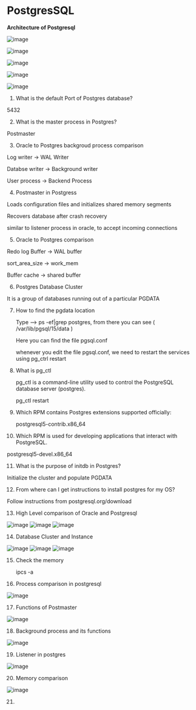 # PostgresSQL

**Architecture of Postgresql**

![image](https://github.com/user-attachments/assets/bb58846a-e962-46aa-a913-d202310cbf72)

![image](https://github.com/user-attachments/assets/8e78cfbd-b772-4653-8110-e51a30b7812c)

![image](https://github.com/user-attachments/assets/30b479dd-386e-43c5-87b0-e348d126d2d4)

![image](https://github.com/user-attachments/assets/64cc6eb5-74e6-41b8-a5a4-07592fd885da)

![image](https://github.com/user-attachments/assets/58396131-e5ea-43d3-9b90-f83e62019dce)



1. What is the default Port of Postgres database?

5432

2. What is the master process in Postgres?
   
Postmaster

3. Oracle to Postgres backgroud process comparison
   
Log writer -> WAL Writer

Databse writer -> Background writer

User process -> Backend Process

4. Postmaster in Postgress

Loads configuration files and initializes shared memory segments

Recovers database after crash recovery

similar to listener process in oracle, to accept incoming connections

5. Oracle to Postgres comparison
    
Redo log Buffer -> WAL buffer

sort_area_size -> work_mem

Buffer cache -> shared buffer

6. Postgres Database Cluster
    
It is a group of databases running out of a particular PGDATA

7. How to find the pgdata location

   Type --> ps -ef|grep postgres, from there you can see ( /var/lib/pgsql/15/data )
   
   Here you can find the file pgsql.conf

   whenever you edit the file pgsql.conf, we need to restart the services using pg_ctrl restart

8. What is pg_ctl

   pg_ctl is a command-line utility used to control the PostgreSQL database server (postgres).

   pg_ctl restart

9. Which RPM contains Postgres extensions supported officially:

   postgresql5-contrib.x86_64

10. Which RPM is used for developing applications that interact with PostgreSQL.

   postgresql5-devel.x86_64

11. What is the purpose of  initdb in Postgres?

  Initialize the cluster and populate PGDATA

12. From where can I get instructions to install postgres for my OS?

  Follow instructions from postgresql.org/download

13. High Level comparison of Oracle and Postgresql

![image](https://github.com/user-attachments/assets/b0650c42-9ea3-4b96-bb1a-f70e738c536d)
![image](https://github.com/user-attachments/assets/4be98716-66f8-44d7-a2fc-9dfefa1cc3b0)
![image](https://github.com/user-attachments/assets/4b017f62-d871-4b62-a636-d0b4d554b6d5)

14. Database Cluster and Instance

![image](https://github.com/user-attachments/assets/8e3c6043-405d-4e7c-a531-09bdab4c3732)
![image](https://github.com/user-attachments/assets/f080a769-240d-4b7d-ab21-4192933c6d1a)
![image](https://github.com/user-attachments/assets/0a81450a-ce48-4aec-a7d6-a99927232e04)

15. Check the memory

    ipcs -a

16. Process comparison in postgresql

![image](https://github.com/user-attachments/assets/c116a713-236e-4a53-907f-cae48ebfb3fc)

17. Functions of Postmaster

![image](https://github.com/user-attachments/assets/f81c3be1-4ed5-4ddc-ab80-512ed57d83c9)

18. Background process and its functions

![image](https://github.com/user-attachments/assets/0de56dcc-ca72-4884-b724-2b16529e1592)

19. Listener in postgres

![image](https://github.com/user-attachments/assets/c0b91abe-d49e-4844-b408-38a96313f766)

20. Memory comparison

![image](https://github.com/user-attachments/assets/2831bab2-6b38-48b4-8a6d-7deb0c6bcfcc)


21. 


















